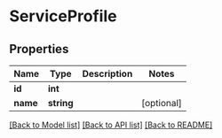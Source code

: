 # ServiceProfile

## Properties
Name | Type | Description | Notes
------------ | ------------- | ------------- | -------------
**id** | **int** |  | 
**name** | **string** |  | [optional] 

[[Back to Model list]](../../README.md#documentation-for-models) [[Back to API list]](../../README.md#documentation-for-api-endpoints) [[Back to README]](../../README.md)

